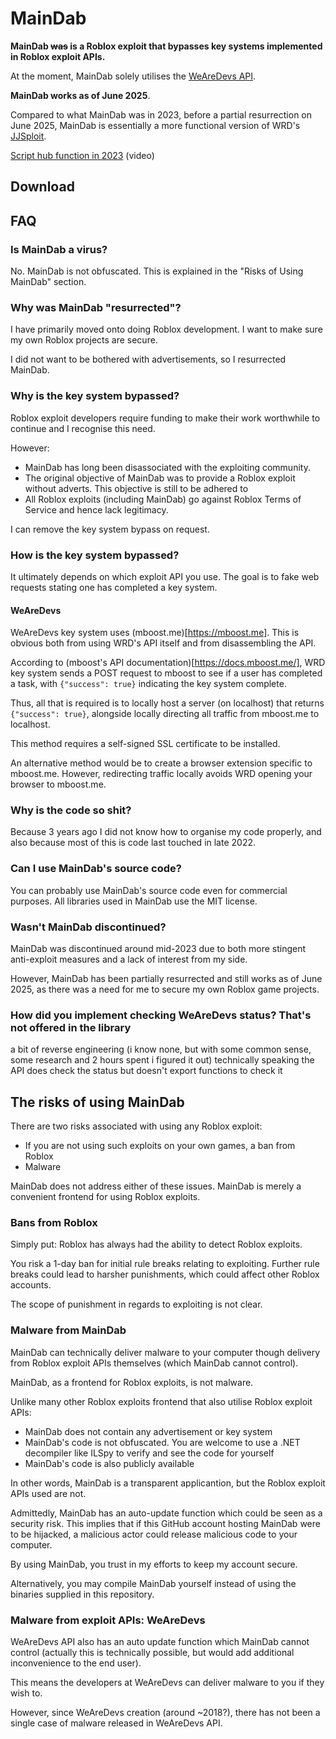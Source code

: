 # MainDab
**MainDab ~~was~~ is a Roblox exploit that bypasses key systems implemented in Roblox exploit APIs.**

At the moment, MainDab solely utilises the [WeAreDevs API](https://wearedevs.net/d/Exploit%20API). 

**MainDab works as of June 2025**. 

Compared to what MainDab was in 2023, before a partial resurrection on June 2025, MainDab is essentially a more functional version of WRD's [JJSploit](https://wearedevs.net/d/JJSploit). 

[Script hub function in 2023](https://github.com/Avaluate/MainDab/assets/126605163/67fcf747-64da-429a-9e31-e0f783940095) (video)
## Download

## FAQ
### Is MainDab a virus?
No. MainDab is not obfuscated. This is explained in the "Risks of Using MainDab" section. 
### Why was MainDab "resurrected"?
I have primarily moved onto doing Roblox development. I want to make sure my own Roblox projects are secure.

I did not want to be bothered with advertisements, so I resurrected MainDab.
### Why is the key system bypassed?
Roblox exploit developers require funding to make their work worthwhile to continue and I recognise this need.

However:
* MainDab has long been disassociated with the exploiting community.
* The original objective of MainDab was to provide a Roblox exploit without adverts. This objective is still to be adhered to
* All Roblox exploits (including MainDab) go against Roblox Terms of Service and hence lack legitimacy.

I can remove the key system bypass on request.
### How is the key system bypassed?
It ultimately depends on which exploit API you use. The goal is to fake web requests stating one has completed a key system.
#### WeAreDevs
WeAreDevs key system uses (mboost.me)[https://mboost.me]. This is obvious both from using WRD's API itself and from disassembling the API.

According to (mboost's API documentation)[https://docs.mboost.me/], WRD key system sends a POST request to mboost to see if a user has completed a task, with `{"success": true}` indicating the key system complete.

Thus, all that is required is to locally host a server (on localhost) that returns `{"success": true}`, alongside locally directing all traffic from mboost.me to localhost. 

This method requires a self-signed SSL certificate to be installed.

An alternative method would be to create a browser extension specific to mboost.me. However, redirecting traffic locally avoids WRD opening your browser to mboost.me.
### Why is the code so shit?
Because 3 years ago I did not know how to organise my code properly, and also because most of this is code last touched in late 2022.
### Can I use MainDab's source code?
You can probably use MainDab's source code even for commercial purposes. All libraries used in MainDab use the MIT license.
### Wasn't MainDab discontinued?
MainDab was discontinued around mid-2023 due to both more stingent anti-exploit measures and a lack of interest from my side. 

However, MainDab has been partially resurrected and still works as of June 2025, as there was a need for me to secure my own Roblox game projects.
### How did you implement checking WeAreDevs status? That's not offered in the library
a bit of reverse engineering (i know none, but with some common sense, some research and 2 hours spent i figured it out)
technically speaking the API does check the status but doesn't export functions to check it

## The risks of using MainDab
There are two risks associated with using any Roblox exploit:
* If you are not using such exploits on your own games, a ban from Roblox
* Malware

MainDab does not address either of these issues. MainDab is merely a convenient frontend for using Roblox exploits.
### Bans from Roblox 
Simply put: Roblox has always had the ability to detect Roblox exploits. 

You risk a 1-day ban for initial rule breaks relating to exploiting. Further rule breaks could lead to harsher punishments, which could affect other Roblox accounts.

The scope of punishment in regards to exploiting is not clear.
### Malware from MainDab
MainDab can technically deliver malware to your computer though delivery from Roblox exploit APIs themselves (which MainDab cannot control).

MainDab, as a frontend for Roblox exploits, is not malware.

Unlike many other Roblox exploits frontend that also utilise Roblox exploit APIs:
* MainDab does not contain any advertisement or key system
* MainDab's code is not obfuscated. You are welcome to use a .NET decompiler like ILSpy to verify and see the code for yourself
* MainDab's code is also publicly available

In other words, MainDab is a transparent applicantion, but the Roblox exploit APIs used are not. 

Admittedly, MainDab has an auto-update function which could be seen as a security risk. This implies that if this GitHub account hosting MainDab were to be hijacked, a malicious actor could release malicious code to your computer.

By using MainDab, you trust in my efforts to keep my account secure.

Alternatively, you may compile MainDab yourself instead of using the binaries supplied in this repository.
### Malware from exploit APIs: WeAreDevs
WeAreDevs API also has an auto update function which MainDab cannot control (actually this is technically possible, but would add additional inconvenience to the end user).

This means the developers at WeAreDevs can deliver malware to you if they wish to.

However, since WeAreDevs creation (around ~2018?), there has not been a single case of malware released in WeAreDevs API. 
